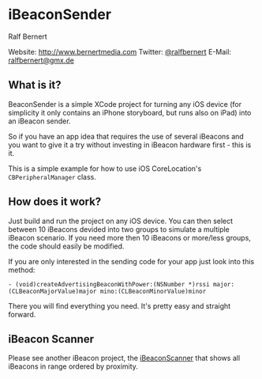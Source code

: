 # iBeaconSender

Ralf Bernert

Website: http://www.bernertmedia.com
Twitter: [@ralfbernert](http://twitter.com/ralfbernert)
E-Mail: ralfbernert@gmx.de 


## What is it?
BeaconSender is a simple XCode project for turning any iOS device (for simplicity it only contains an iPhone storyboard, but runs also on iPad) into an iBeacon sender. 
 
So if you have an app idea that requires the use of several iBeacons and you want to give it a try without investing in iBeacon hardware first - this is it.

This is a simple example for how to use iOS CoreLocation's `CBPeripheralManager` class.


## How does it work?

Just build and run the project on any iOS device. You can then select between 10 iBeacons devided into two groups to simulate a multiple iBeacon scenario. If you need more then 10 iBeacons or more/less groups, the code should easily be modified. 

If you are only interested in the sending code for your app just look into this method:
``` obj-c
- (void)createAdvertisingBeaconWithPower:(NSNumber *)rssi major:(CLBeaconMajorValue)major mino:(CLBeaconMinorValue)minor
```
There you will find everything you need. It's pretty easy and straight forward.


## iBeacon Scanner
Please see another iBeacon project, the [iBeaconScanner](https://github.com/ralfbernert/iBeaconScanner) that shows all iBeacons in range ordered by proximity.
